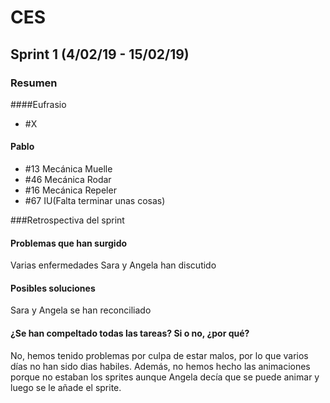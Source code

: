 ﻿# CES
## Sprint 1 (4/02/19 - 15/02/19)
### Resumen

####Eufrasio
* #X



#### Pablo
* #13 Mecánica Muelle
* #46 Mecánica Rodar
* #16 Mecánica Repeler
* #67 IU(Falta terminar unas cosas)


###Retrospectiva del sprint


#### Problemas que han surgido
Varias enfermedades
Sara y Angela han discutido

#### Posibles soluciones
Sara y Angela se han reconciliado

#### ¿Se han compeltado todas las tareas? Si o no, ¿por qué?
No, hemos tenido problemas por culpa de estar malos, por lo que varios días no han sido dias habiles.
Además, no hemos hecho las animaciones porque no estaban los sprites aunque Angela decía que se puede animar y luego se le añade el sprite.
